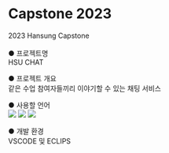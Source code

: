 # Capstone 2023
2023 Hansung Capstone<br><br>
● 프로젝트명<br>
HSU CHAT

● 프로젝트 개요<br>
같은 수업 참여자들끼리 이야기할 수 있는 채팅 서비스

● 사용할 언어<br>
 <img src="https://img.shields.io/badge/HTML5-1166FB?-style=flat&logo=TypeScript&logoColor=white"/> <img src="https://img.shields.io/badge/javaScript-61DAFB?-style=flat&logo=TypeScript&logoColor=white"/> <img src="https://img.shields.io/badge/WEB SOCKET IO-6133FB?-style=flat&logo=TypeScript&logoColor=white"/>


● 개발 환경<br>
VSCODE 및 ECLIPS
